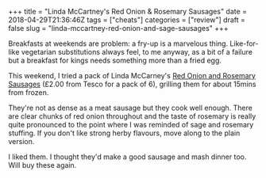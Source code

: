 +++
title = "Linda McCartney's Red Onion & Rosemary Sausages"
date = 2018-04-29T21:36:46Z
tags = ["cheats"]
categories = ["review"]
draft = false
slug = "linda-mccartney-red-onion-and-sage-sausages"
+++

Breakfasts at weekends are problem: a fry-up is a marvelous thing. Like-for-like vegetarian substitutions always feel, to me anyway, as a bit of a failure but a breakfast for kings needs something more than a fried egg.

<!--more-->

This weekend, I tried a pack of Linda McCarney's [Red Onion and Rosemary Sausages](http://lindamccartneyfoods.co.uk/our-food/frozen-range/vegetarian-red-onion-rosemary-sausages/) (£2.00 from Tesco for a pack of 6), grilling them for about 15mins from frozen.

They're not as dense as a meat sausage but they cook well enough. There are clear chunks of red onion throughout and the taste of rosemary is really quite pronounced to the point where I was reminded of sage and rosemary stuffing. If you don't like strong herby flavours, move along to the plain version. 

I liked them. I thought they'd make a good sausage and mash dinner too. Will buy these again.